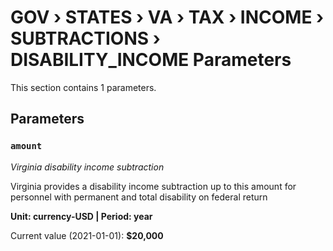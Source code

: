 # GOV › STATES › VA › TAX › INCOME › SUBTRACTIONS › DISABILITY_INCOME Parameters

This section contains 1 parameters.

## Parameters

### `amount`
*Virginia disability income subtraction*

Virginia provides a disability income subtraction up to this amount for personnel with permanent and total disability on federal return

**Unit: currency-USD | Period: year**

Current value (2021-01-01): **$20,000**

